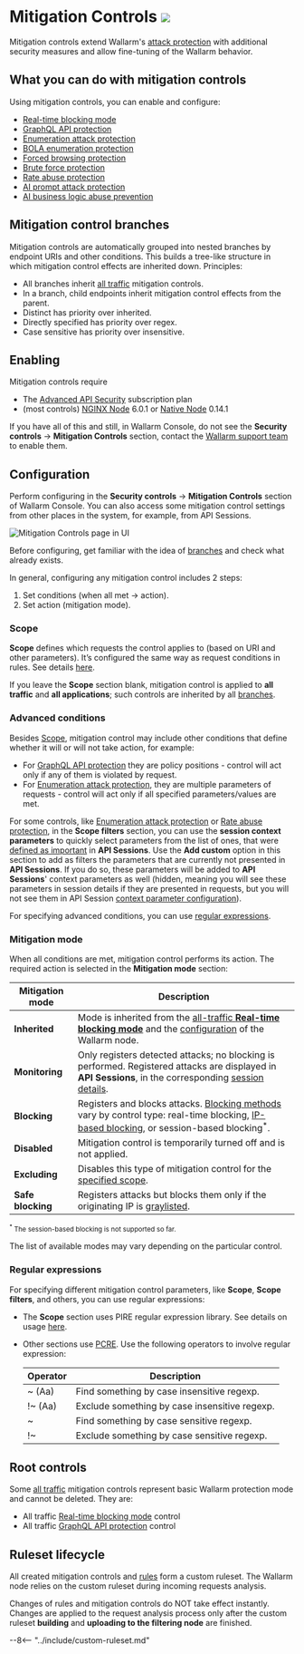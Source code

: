 [link-cloud-node-synchronization]: ../admin-en/configure-cloud-node-synchronization-en.md
[img-rules-create-backup]:      ../images/user-guides/rules/rules-create-backup.png

# Mitigation Controls <a href="../../about-wallarm/subscription-plans/#waap-and-advanced-api-security"><img src="../../images/api-security-tag.svg" style="border: none;"></a>

Mitigation controls extend Wallarm's [attack protection](protecting-against-attacks.md#tools-for-attack-detection) with additional security measures and allow fine-tuning of the Wallarm behavior.

## What you can do with mitigation controls

Using mitigation controls, you can enable and configure:

* [Real-time blocking mode](../admin-en/configure-wallarm-mode.md#conditioned-filtration-mode)
* [GraphQL API protection](../api-protection/graphql-rule.md)
* [Enumeration attack protection](../api-protection/enumeration-attack-protection.md)
* [BOLA enumeration protection](../api-protection/enumeration-attack-protection.md)
* [Forced browsing protection](../api-protection/enumeration-attack-protection.md)
* [Brute force protection](../api-protection/enumeration-attack-protection.md)
* [Rate abuse protection](../api-protection/rate-abuse-protection.md)
* [AI prompt attack protection](../agentic-ai/agentic-ai-protection.md#llm-based-protection-of-ai-agents)
* [AI business logic abuse prevention](../api-protection/business-logic-abuse-prevention-llm-based.md)

## Mitigation control branches

Mitigation controls are automatically grouped into nested branches by endpoint URIs and other conditions. This builds a tree-like structure in which mitigation control effects are inherited down. Principles:

* All branches inherit [all traffic](#scope) mitigation controls.
* In a branch, child endpoints inherit mitigation control effects from the parent.
* Distinct has priority over inherited.
* Directly specified has priority over regex.
* Case sensitive has priority over insensitive.

## Enabling

Mitigation controls require 

* The [Advanced API Security](../about-wallarm/subscription-plans.md#waap-and-advanced-api-security) subscription plan
* (most controls) [NGINX Node](../installation/nginx-native-node-internals.md#nginx-node) 6.0.1 or [Native Node](../installation/nginx-native-node-internals.md#native-node) 0.14.1

If you have all of this and still, in Wallarm Console, do not see the **Security controls** → **Mitigation Controls** section, contact the [Wallarm support team](https://support.wallarm.com/) to enable them.

## Configuration

Perform configuring in the **Security controls** → **Mitigation Controls** section of Wallarm Console. You can also access some mitigation control settings from other places in the system, for example, from API Sessions.

![Mitigation Controls page in UI](../images/user-guides/mitigation-controls/mc-main-page.png)

Before configuring, get familiar with the idea of [branches](#mitigation-control-branches) and check what already exists. 

In general, configuring any mitigation control includes 2 steps:

1. Set conditions (when all met → action).
1. Set action (mitigation mode).

### Scope

**Scope** defines which requests the control applies to (based on URI and other parameters). It’s configured the same way as request conditions in rules. See details [here](../user-guides/rules/rules.md#configuring).

If you leave the **Scope** section blank, mitigation control is applied to **all traffic** and **all applications**; such controls are inherited by all [branches](#mitigation-control-branches).

### Advanced conditions

Besides [Scope](#scope), mitigation control may include other conditions that define whether it will or will not take action, for example:

* For [GraphQL API protection](../api-protection/graphql-rule.md) they are policy positions - control will act only if any of them is violated by request.
* For [Enumeration attack protection](../api-protection/enumeration-attack-protection.md), they are multiple parameters of requests - control will act only if all specified parameters/values are met.

For some controls, like [Enumeration attack protection](../api-protection/enumeration-attack-protection.md) or [Rate abuse protection](../api-protection/rate-abuse-protection.md), in the **Scope filters** section, you can use the **session context parameters** to quickly select parameters from the list of ones, that were [defined as important](../api-sessions/setup.md#session-context) in **API Sessions**. Use the **Add custom** option in this section to add as filters the parameters that are currently not presented in **API Sessions**. If you do so, these parameters will be added to **API Sessions**' context parameters as well (hidden, meaning you will see these parameters in session details if they are presented in requests, but you will not see them in API Session [context parameter configuration](../api-sessions/setup.md#session-context)).

For specifying advanced conditions, you can use [regular expressions](#regular-expressions).

### Mitigation mode

When all conditions are met, mitigation control performs its action. The required action is selected in the **Mitigation mode** section:

| Mitigation mode | Description |
| --- | --- |
| **Inherited** | Mode is inherited from the [all-traffic **Real-time blocking mode**](../admin-en/configure-wallarm-mode.md#general-filtration-mode) and the [configuration](../admin-en/configure-wallarm-mode.md#setting-wallarm_mode-directive) of the Wallarm node. |
| **Monitoring** | Only registers detected attacks; no blocking is performed. Registered attacks are displayed in **API Sessions**, in the corresponding [session details](../api-sessions/exploring.md#specific-activities-within-session). |
| **Blocking** | Registers and blocks attacks. [Blocking methods](../about-wallarm/protecting-against-attacks.md#attack-handling-process) vary by control type: real-time blocking, [IP-based blocking](../user-guides/ip-lists/overview.md), or session-based blocking<sup>*</sup>. |
| **Disabled** | Mitigation control is temporarily turned off and is not applied. |
| **Excluding** | Disables this type of mitigation control for the [specified scope](#mitigation-control-branches). |
| **Safe blocking** | Registers attacks but blocks them only if the originating IP is [graylisted](../user-guides/ip-lists/overview.md). |

<small><sup>*</sup> The session-based blocking is not supported so far.</small>

The list of available modes may vary depending on the particular control.

### Regular expressions

For specifying different mitigation control parameters, like **Scope**, **Scope filters**, and others, you can use regular expressions:

* The **Scope** section uses PIRE regular expression library. See details on usage [here](../user-guides/rules/rules.md#condition-type-regex).
* Other sections use [PCRE](https://www.pcre.org/). Use the following operators to involve regular expression:

    | Operator | Description |
    | --- | --- |
    | ~ (Aa)  | Find something by case insensitive regexp. |
    | !~ (Aa) | Exclude something by case insensitive regexp. |
    | ~       | Find something by case sensitive regexp. |
    | !~      | Exclude something by case sensitive regexp. |

## Root controls

Some [all traffic](#scope) mitigation controls represent basic Wallarm protection mode and cannot be deleted. They are:

* All traffic [Real-time blocking mode](../admin-en/configure-wallarm-mode.md#conditioned-filtration-mode) control
* All traffic [GraphQL API protection](../api-protection/graphql-rule.md) control

## Ruleset lifecycle

All created mitigation controls and [rules](../user-guides/rules/rules.md) form a custom ruleset. The Wallarm node relies on the custom ruleset during incoming requests analysis.

Changes of rules and mitigation controls do NOT take effect instantly. Changes are applied to the request analysis process only after the custom ruleset **building** and **uploading to the filtering node** are finished.

--8<-- "../include/custom-ruleset.md"
